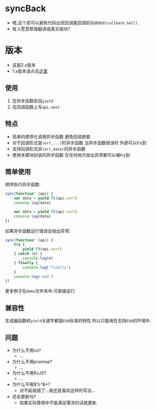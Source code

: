 # syncBack
* 嗯,这个库可以避免代码出现回调套回调的`回调地狱(callback_hell)`.
* 有人愿意帮我翻译成英文版吗?

# 版本
* 这是2.x版本
* 1.x版本请点击[这里](https://github.com/lsby/syncBack/tree/cbfdf1d77efd921de681a9abe46670aa26f9eabf)

## 使用
1. 在异步函数前加`yield`
2. 在回调函数上写`api.next`

## 特点
* 简单的顺序化调用异步函数 避免回调嵌套
* 对于回调形式是`(err,...)`的异步函数 当异步函数错误时 外部可以try到
* 支持回调形式非`(err,data)`的异步函数
* 使用本模块封装的异步函数 在任何地方抛出异常都可以被try到

## 简单使用
顺序执行异步函数:
```JavaScript
sync(function* (api) {
    var data = yield f1(api.next)
    console.log(data)

    var data = yield f2(api.next)
    console.log(data)
})
```
如果异步函数运行错误会抛出异常:
```JavaScript
sync(function* (api) {
    try {
        yield f3(api.next)
    } catch (e) {
        console.log(e)
    } finally {
        console.log('finally')
    }
    console.log('end')
})
```
更多例子在`demo`文件夹中,可直接运行.

## 兼容性
生成器函数和`yield`关键字都是`ES6`标准的特性.所以只能用在支持`ES6`的环境中.

## 问题
* 为什么不用co?
    * ...
* 为什么不用promise?
    * ...
* 为什么不用RxJS?
    * ...
* 为什么不用$%^&*?
    * 对不起我错了...我还是喜欢这样的写法...
* 还会更新吗?
    * 如果实际使用中不能满足需求的话就更新.
